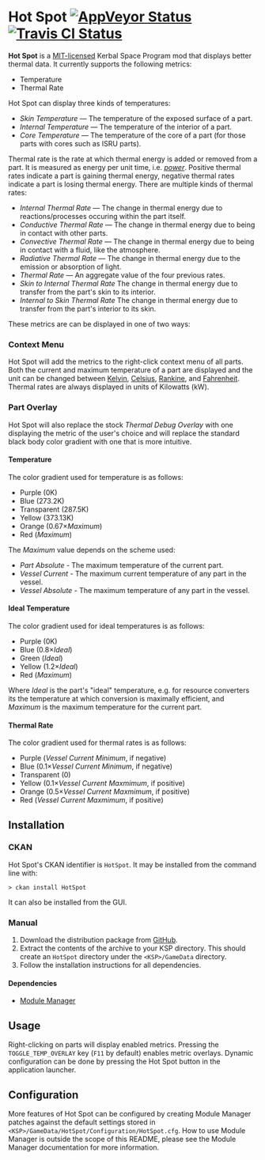 # Hot Spot [![AppVeyor Status][build-badge-appveyor]][build-appveyor] [![Travis CI Status][build-badge-travis]][build-travis]

**Hot Spot** is a [MIT-licensed](LICENSE.md) Kerbal Space Program mod that displays better thermal data. It currently
supports the following metrics:

- Temperature
- Thermal Rate

Hot Spot can display three kinds of temperatures:

- *Skin Temperature* &mdash; The temperature of the exposed surface of a part.
- *Internal Temperature* &mdash; The temperature of the interior of a part.
- *Core Temperature* &mdash; The temperature of the core of a part (for those parts with cores such as ISRU parts).

Thermal rate is the rate at which thermal energy is added or removed from a part. It is measured as energy per unit
time, i.e. [*power*][wiki-power]. Positive thermal rates indicate a part is gaining thermal energy, negative thermal
rates indicate a part is losing thermal energy. There are multiple kinds of thermal rates:

- *Internal Thermal Rate* &mdash; The change in thermal energy due to reactions/processes occuring within the part itself.
- *Conductive Thermal Rate* &mdash; The change in thermal energy due to being in contact with other parts.
- *Convective Thermal Rate* &mdash; The change in thermal energy due to being in contact with a fluid, like the atmosphere.
- *Radiative Thermal Rate* &mdash; The change in thermal energy due to the emission or absorption of light.
- *Thermal Rate* &mdash; An aggregate value of the four previous rates.
- *Skin to Internal Thermal Rate* The change in thermal energy due to transfer from the part's skin to its interior.
- *Internal to Skin Thermal Rate* The change in thermal energy due to transfer from the part's interior to its skin.

These metrics are can be displayed in one of two ways:

### Context Menu
Hot Spot will add the metrics to the right-click context menu of all parts. Both the current and maximum temperature
of a part are displayed and the unit can be changed between [Kelvin][wiki-kelvin], [Celsius][wiki-celsius],
[Rankine][wiki-rankine], and [Fahrenheit][wiki-fahrenheit]. Thermal rates are always displayed in units of Kilowatts
(kW).

### Part Overlay

Hot Spot will also replace the stock *Thermal Debug Overlay* with one displaying the metric of the user's choice and
will replace the standard black body color gradient with one that is more intuitive.

#### Temperature
The color gradient used for temperature is as follows:

- Purple (0K)
- Blue (273.2K)
- Transparent (287.5K)
- Yellow (373.13K)
- Orange (0.67×*Maximum*)
- Red (*Maximum*)

The *Maximum* value depends on the scheme used:

- *Part Absolute* - The maximum temperature of the current part.
- *Vessel Current* - The maximum current temperature of any part in the vessel.
- *Vessel Absolute* - The maximum temperature of any part in the vessel.

#### Ideal Temperature

The color gradient used for ideal temperatures is as follows:

- Purple (0K)
- Blue (0.8×*Ideal*)
- Green (*Ideal*)
- Yellow (1.2×*Ideal*)
- Red (*Maximum*)

Where *Ideal* is the part's "ideal" temperature, e.g. for resource converters its the temperature at which conversion
is maximally efficient, and *Maximum* is the maximum temperature for the current part.

#### Thermal Rate
The color gradient used for thermal rates is as follows:

- Purple (*Vessel Current Minimum*, if negative)
- Blue (0.1×*Vessel Current Minimum*, if negative)
- Transparent (0)
- Yellow (0.1×*Vessel Current Maxmimum*, if positive)
- Orange (0.5×*Vessel Current Maxmimum*, if positive)
- Red (*Vessel Current Maxmimum*, if positive)

## Installation
### CKAN
Hot Spot's CKAN identifier is `HotSpot`. It may be installed from the command line with:

```
> ckan install HotSpot
```

It can also be installed from the GUI.

### Manual
1. Download the distribution package from [GitHub][github-releases].
2. Extract the contents of the archive to your KSP directory. This should create an `HotSpot` directory under
the `<KSP>/GameData` directory.
3. Follow the installation instructions for all dependencies.

#### Dependencies
- [Module Manager][module-manager]

## Usage
Right-clicking on parts will display enabled metrics. Pressing the `TOGGLE_TEMP_OVERLAY` key (`F11` by default)
enables metric overlays. Dynamic configuration can be done by pressing the Hot Spot button in the application
launcher.

## Configuration
More features of Hot Spot can be configured by creating Module Manager patches against the default settings stored in
`<KSP>/GameData/HotSpot/Configuration/HotSpot.cfg`. How to use Module Manager is outside the scope of this README,
please see the Module Manager documentation for more information.

[build-appveyor]: https://ci.appveyor.com/project/Apokee/hotspot/branch/develop
[build-travis]: https://travis-ci.org/Apokee/HotSpot
[build-badge-appveyor]: https://ci.appveyor.com/api/projects/status/ik9la5jusinnpu5n/branch/develop?svg=true
[build-badge-travis]: https://api.travis-ci.org/Apokee/HotSpot.svg?branch=develop
[github-releases]: https://github.com/Apokee/HotSpot/releases
[module-manager]: http://forum.kerbalspaceprogram.com/threads/55219
[wiki-celsius]: https://en.wikipedia.org/wiki/Celsius
[wiki-fahrenheit]: https://en.wikipedia.org/wiki/Fahrenheit
[wiki-kelvin]: https://en.wikipedia.org/wiki/Kelvin
[wiki-power]: https://en.wikipedia.org/wiki/Power_%28physics%29
[wiki-rankine]: https://en.wikipedia.org/wiki/Rankine_scale
